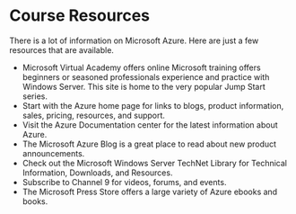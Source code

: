 # Course Resources

There is a lot of information on Microsoft Azure. Here are just a few resources that are available.

+ Microsoft Virtual Academy  offers online Microsoft training offers beginners or seasoned professionals experience and practice with Windows Server. This site is home to the very popular Jump Start series.
+ Start with the Azure home page for links to blogs, product information, sales, pricing, resources, and support. 
+ Visit the Azure Documentation center for the latest information about Azure.
+ The Microsoft Azure Blog is a great place to read about new product announcements.  
+ Check out the Microsoft Windows Server TechNet Library for Technical Information, Downloads, and Resources.
+ Subscribe to Channel 9 for videos, forums, and events.
+ The Microsoft Press Store offers a large variety of Azure ebooks and books.
